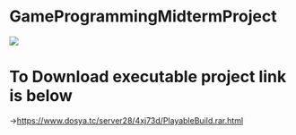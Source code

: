 # GameProgrammingMidtermProject

![](gameplay.gif)

# To Download executable project link is below 
->https://www.dosya.tc/server28/4xj73d/PlayableBuild.rar.html
